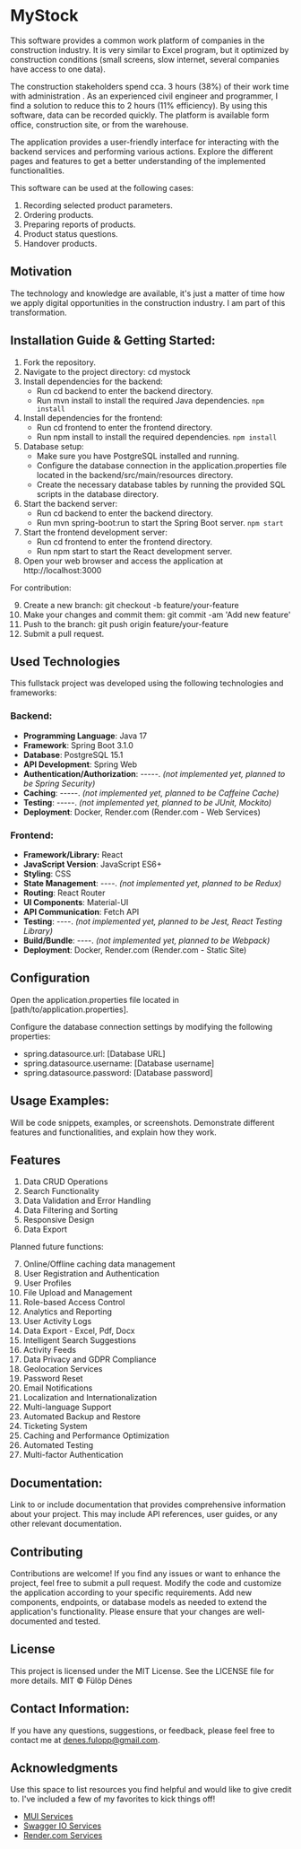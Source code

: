 # MyStock
[//]: # (Due to the free service, the server does not work permanently, so you have to wait 2 minutes and 30 seconds after )
[//]: # (opening it for the first time. Public link: https://mystock-frontend.onrender.com/)

This software provides a common work platform of companies in the construction industry. It is 
very similar to Excel program, but it optimized by construction conditions (small screens, slow internet, several 
companies have access to one data). 

The construction stakeholders spend cca. 3 hours (38%) of their work time with administration . As an 
experienced civil engineer and programmer, I find a solution to reduce this to 2 hours (11% efficiency). By using 
this software, data can be recorded quickly. The platform is available form office, construction 
site, or from the warehouse. 

The application provides a user-friendly interface for interacting with the backend services and performing various
actions.
Explore the different pages and features to get a better understanding of the implemented functionalities.

This software can be used at the following cases:
1. Recording selected product parameters.
2. Ordering products.
3. Preparing reports of products.
4. Product status questions.
5. Handover products.

## Motivation

The technology and knowledge are available, it's just a matter of time how we apply digital opportunities in the construction industry. I am part of this transformation.

## Installation Guide & Getting Started:

1. Fork the repository.
2. Navigate to the project directory: cd mystock
3. Install dependencies for the backend:
   * Run cd backend to enter the backend directory.
   * Run mvn install to install the required Java dependencies. `npm install`
4. Install dependencies for the frontend:
   * Run cd frontend to enter the frontend directory.
   * Run npm install to install the required dependencies. `npm install`
5. Database setup:
   * Make sure you have PostgreSQL installed and running.
   * Configure the database connection in the application.properties file located in the backend/src/main/resources
     directory.
   * Create the necessary database tables by running the provided SQL scripts in the database directory.
6. Start the backend server:
   * Run cd backend to enter the backend directory.
   * Run mvn spring-boot:run to start the Spring Boot server. `npm start`
7. Start the frontend development server:
   * Run cd frontend to enter the frontend directory.
   * Run npm start to start the React development server.
8. Open your web browser and access the application at http://localhost:3000

For contribution:

9. Create a new branch: git checkout -b feature/your-feature
10. Make your changes and commit them: git commit -am 'Add new feature'
11. Push to the branch: git push origin feature/your-feature
12. Submit a pull request.

## Used Technologies

This fullstack project was developed using the following technologies and frameworks:

### Backend:

* **Programming Language**: Java 17
* **Framework**: Spring Boot 3.1.0
* **Database**: PostgreSQL 15.1
* **API Development**: Spring Web
* **Authentication/Authorization**: -----. _(not implemented yet, planned to be Spring Security)_
* **Caching**: -----. _(not implemented yet, planned to be Caffeine Cache)_
* **Testing**: -----. _(not implemented yet, planned to be JUnit, Mockito)_
* **Deployment**: Docker, Render.com (Render.com - Web Services)

### Frontend:

* **Framework/Library:**  React
* **JavaScript Version**: JavaScript ES6+
* **Styling**: CSS
* **State Management**: ----.  _(not implemented yet, planned to be Redux)_
* **Routing**: React Router
* **UI Components**: Material-UI
* **API Communication**: Fetch API
* **Testing**: ----.  _(not implemented yet, planned to be Jest, React Testing Library)_
* **Build/Bundle**: ----.  _(not implemented yet, planned to be Webpack)_
* **Deployment**: Docker, Render.com (Render.com - Static Site)

## Configuration
Open the application.properties file located in [path/to/application.properties].

Configure the database connection settings by modifying the following properties:
* spring.datasource.url: [Database URL]
* spring.datasource.username: [Database username]
* spring.datasource.password: [Database password] 

## Usage Examples:

Will be code snippets, examples, or screenshots. Demonstrate different features and functionalities, and explain how they work.

## Features
1. Data CRUD Operations
2. Search Functionality
3. Data Validation and Error Handling
4. Data Filtering and Sorting
5. Responsive Design
6. Data Export

Planned future functions:

7. Online/Offline caching data management
8. User Registration and Authentication 
9. User Profiles 
10. File Upload and Management 
11. Role-based Access Control 
12. Analytics and Reporting 
13. User Activity Logs 
14. Data Export - Excel, Pdf, Docx 
15. Intelligent Search Suggestions 
16. Activity Feeds 
17. Data Privacy and GDPR Compliance 
18. Geolocation Services 
19. Password Reset 
20. Email Notifications 
21. Localization and Internationalization 
22. Multi-language Support 
23. Automated Backup and Restore 
24. Ticketing System 
25. Caching and Performance Optimization 
26. Automated Testing 
27. Multi-factor Authentication

## Documentation:

Link to or include documentation that provides comprehensive information about your project. This
may include API references, user guides, or any other relevant documentation.

## Contributing
Contributions are welcome! If you find any issues or want to enhance the project, feel free to submit a pull request.
Modify the code and customize the application according to your specific requirements.
Add new components, endpoints, or database models as needed to extend the application's functionality.
Please ensure that your changes are well-documented and tested.

## License
This project is licensed under the MIT License.
See the LICENSE file for more details.
MIT © Fülöp Dénes

## Contact Information:

If you have any questions, suggestions, or feedback, please feel free to contact me at denes.fulopp@gmail.com.

## Acknowledgments

Use this space to list resources you find helpful and would like to give credit to. I've included a few of my favorites to kick things off!
* [MUI Services](https://mui.com/)
* [Swagger IO Services](https://swagger.io/)
* [Render.com Services](https://render.com/)
